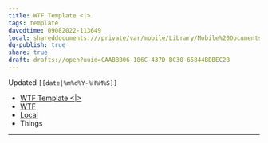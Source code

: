 ```yaml
---
title: WTF Template <|>
tags: template
davodtime: 09082022-113649
local: shareddocuments:///private/var/mobile/Library/Mobile%20Documents/iCloud~md~obsidian/Documents/OBSHIDDIAN/drafts/CAABBB06-186C-437D-BC30-65844BDBEC2B.md
dg-publish: true
share: true
draft: drafts://open?uuid=CAABBB06-186C-437D-BC30-65844BDBEC2B
---
```

Updated `[[date|%m%d%Y-%H%M%S]]`

- [WTF Template <|>](drafts://open?uuid=CAABBB06-186C-437D-BC30-65844BDBEC2B)
- [WTF](https://davidblue.wtf/drafts/CAABBB06-186C-437D-BC30-65844BDBEC2B.html)
- [Local](shareddocuments:///private/var/mobile/Library/Mobile%20Documents/com~apple~CloudDocs/Written/CAABBB06-186C-437D-BC30-65844BDBEC2B.md)
- Things

---